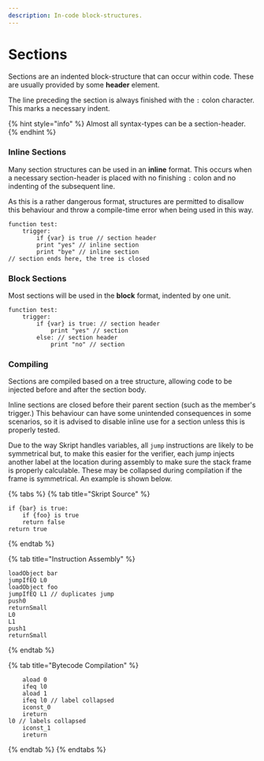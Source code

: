 ```yaml
---
description: In-code block-structures.
---
```


# Sections

Sections are an indented block-structure that can occur within code. These are usually provided by some **header** element.

The line preceding the section is always finished with the `:` colon character. This marks a necessary indent.

{% hint style="info" %}
Almost all syntax-types can be a section-header.
{% endhint %}

### Inline Sections

Many section structures can be used in an **inline** format. This occurs when a necessary section-header is placed with no finishing `:` colon and no indenting of the subsequent line.

As this is a rather dangerous format, structures are permitted to disallow this behaviour and throw a compile-time error when being used in this way.

```clike
function test:
    trigger:
        if {var} is true // section header
        print "yes" // inline section
        print "bye" // inline section
// section ends here, the tree is closed
```

### Block Sections

Most sections will be used in the **block** format, indented by one unit.

```clike
function test:
    trigger:
        if {var} is true: // section header
            print "yes" // section
        else: // section header
            print "no" // section
```

### Compiling

Sections are compiled based on a tree structure, allowing code to be injected before and after the section body.

Inline sections are closed before their parent section (such as the member's trigger.) This behaviour can have some unintended consequences in some scenarios, so it is advised to disable inline use for a section unless this is properly tested.

Due to the way Skript handles variables, all `jump` instructions are likely to be symmetrical but, to make this easier for the verifier, each jump injects another label at the location during assembly to make sure the stack frame is properly calculable. These may be collapsed during compilation if the frame is symmetrical. An example is shown below.

{% tabs %}
{% tab title="Skript Source" %}
```clike
if {bar} is true:
    if {foo} is true
    return false
return true
```
{% endtab %}

{% tab title="Instruction Assembly" %}
```clike
loadObject bar
jumpIfEQ L0
loadObject foo
jumpIfEQ L1 // duplicates jump
push0
returnSmall
L0
L1
push1
returnSmall
```
{% endtab %}

{% tab title="Bytecode Compilation" %}
```clike
    aload 0
    ifeq l0
    aload 1
    ifeq l0 // label collapsed
    iconst_0
    ireturn
l0 // labels collapsed
    iconst_1
    ireturn
```
{% endtab %}
{% endtabs %}
